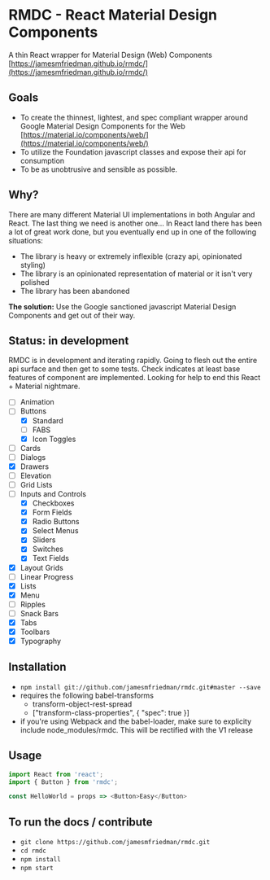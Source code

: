 # RMDC - React Material Design Components
A thin React wrapper for Material Design (Web) Components
[https://jamesmfriedman.github.io/rmdc/](https://jamesmfriedman.github.io/rmdc/)

## Goals
- To create the thinnest, lightest, and spec compliant wrapper around Google Material Design Components for the Web [https://material.io/components/web/](https://material.io/components/web/)
- To utilize the Foundation javascript classes and expose their api for consumption
- To be as unobtrusive and sensible as possible.

## Why?
There are many different Material UI implementations in both Angular and React. The last thing we need is another one... In React land there has been a lot of great work done, but you eventually end up in one of the following situations:
 - The library is heavy or extremely inflexible (crazy api, opinionated styling)
 - The library is an opinionated representation of material or it isn't very polished
 - The library has been abandoned
 
**The solution:** Use the Google sanctioned javascript Material Design Components and get out of their way.

## Status: in development
RMDC is in development and iterating rapidly. Going to flesh out the entire api surface and then get to some tests. Check indicates at least base features of component are implemented. Looking for help to end this React + Material nightmare.

- [ ] Animation
- [ ] Buttons
  - [x] Standard
  - [ ] FABS
  - [x] Icon Toggles
- [ ] Cards
- [ ] Dialogs
- [x] Drawers
- [ ] Elevation
- [ ] Grid Lists
- [ ] Inputs and Controls
  - [x] Checkboxes
  - [x] Form Fields
  - [x] Radio Buttons
  - [x] Select Menus
  - [x] Sliders
  - [x] Switches
  - [x] Text Fields
- [x] Layout Grids
- [ ] Linear Progress
- [x] Lists
- [x] Menu
- [ ] Ripples
- [ ] Snack Bars
- [x] Tabs
- [x] Toolbars
- [x] Typography

## Installation
- `npm install git://github.com/jamesmfriedman/rmdc.git#master --save`
- requires the following babel-transforms
  - transform-object-rest-spread
  - ["transform-class-properties", { "spec": true }]
- if you're using Webpack and the babel-loader, make sure to explicity include node_modules/rmdc. This will be rectified with the V1 release

## Usage
```javascript
import React from 'react';
import { Button } from 'rmdc';

const HelloWorld = props => <Button>Easy</Button>
```

## To run the docs / contribute
- `git clone https://github.com/jamesmfriedman/rmdc.git`
- `cd rmdc`
- `npm install`
- `npm start`

